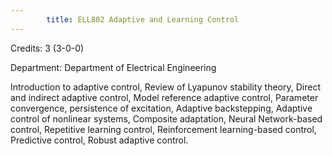 ```yaml
---
        title: ELL802 Adaptive and Learning Control
---
```

Credits: 3 (3-0-0)

Department: Department of Electrical Engineering

Introduction to adaptive control, Review of Lyapunov stability theory, Direct and indirect adaptive control, Model reference adaptive control, Parameter convergence, persistence of excitation, Adaptive backstepping, Adaptive control of nonlinear systems, Composite adaptation, Neural Network-based control, Repetitive learning control, Reinforcement learning-based control, Predictive control, Robust adaptive control.